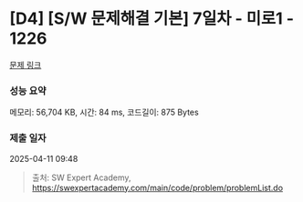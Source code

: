 # [D4] [S/W 문제해결 기본] 7일차 - 미로1 - 1226 

[문제 링크](https://swexpertacademy.com/main/code/problem/problemDetail.do?contestProbId=AV14vXUqAGMCFAYD) 

### 성능 요약

메모리: 56,704 KB, 시간: 84 ms, 코드길이: 875 Bytes

### 제출 일자

2025-04-11 09:48



> 출처: SW Expert Academy, https://swexpertacademy.com/main/code/problem/problemList.do
